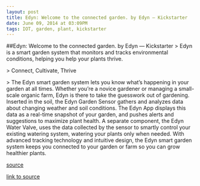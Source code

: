 ```yaml
---
layout: post
title: Edyn: Welcome to the connected garden. by Edyn — Kickstarter
date: June 09, 2014 at 03:09PM
tags: IOT, garden, plant, kickstarter
---
```

##Edyn: Welcome to the connected garden. by Edyn — Kickstarter
&gt; Edyn is a smart garden system that monitors and tracks environmental conditions, helping you help your plants thrive.

&gt; Connect, Cultivate, Thrive

&gt; The Edyn smart garden system lets you know what’s happening in your garden at all times. Whether you’re a novice gardener or managing a small-scale organic farm, Edyn is there to take the guesswork out of gardening. Inserted in the soil, the Edyn Garden Sensor gathers and analyzes data about changing weather and soil conditions. The Edyn App displays this data as a real-time snapshot of your garden, and pushes alerts and suggestions to maximize plant health. A separate component, the Edyn Water Valve, uses the data collected by the sensor to smartly control your existing watering system, watering your plants only when needed. With advanced tracking technology and intuitive design, the Edyn smart garden system keeps you connected to your garden or farm so you can grow healthier plants.  

[source](http://ift.tt/Th7vUa)  

[link to source](http://ift.tt/Th7vUa) 
